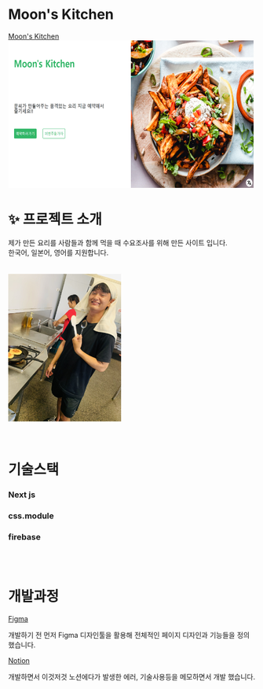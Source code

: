 # Moon's Kitchen

[Moon's Kitchen](https://moon-s-kitchen.web.app/)
<img
    src="./public/moon's_kitchen.PNG"
    width="500"
    height="300"
  />

# ✨ 프로젝트 소개

제가 만든 요리를 사람들과 함께 먹을 때 수요조사를 위해 만든 사이트 입니다.
</br>
한국어, 일본어, 영어를 지원합니다.
</br>
</br>
</br>
<img
    src="./public/chef.jpg"
    width="230"
    height="300"
  />
</br>
</br>
</br>

# 기술스택

### Next js

### css.module

### firebase

</br>
</br>

# 개발과정

[Figma](https://www.figma.com/file/fPS0r0xnFOa4JHreAlbTSK/Untitled?type=design&node-id=0%3A1&t=hWdAJZMFOSaQXuAK-1)

개발하기 전 먼저 Figma 디자인툴을 활용해 전체적인 페이지 디자인과 기능들을 정의 했습니다.

[Notion](https://www.notion.so/Moon-s-Kitchen-76bdc94ba48440e286008b3c9beaef0e?pvs=4)

개발하면서 이것저것 노션에다가 발생한 에러, 기술사용등을 메모하면서 개발 했습니다.
